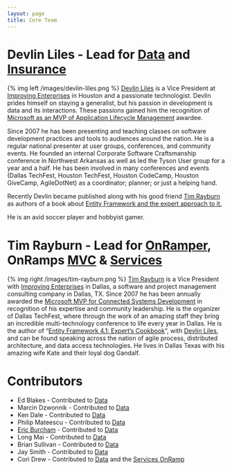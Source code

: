 ```yaml
---
layout: page
title: Core Team
---
```


# Devlin Liles - Lead for [Data] and [Insurance]
{% img left /images/devlin-liles.png %}
[Devlin Liles][devlin] is a Vice President at [Improving Enterprises][improving] in Houston and a passionate technologist. Devlin prides himself on staying a generalist, but his passion in development is data and its interactions. These passions gained him the recognition of [Microsoft as an MVP of Application Lifecycle Management][mvp] awardee.

Since 2007 he has been presenting and teaching classes on software development practices and tools to audiences around the nation. He is a regular national presenter at user groups, conferences, and community events. He founded an internal Corporate Software Craftsmanship conference in Northwest Arkansas as well as led the Tyson User group for a year and a half. He has been involved in many conferences and events (Dallas TechFest, Houston TechFest, Houston CodeCamp, Houston GiveCamp, AgileDotNet) as a coordinator; planner; or just a helping hand.

Recently Devlin became published along with his good friend [Tim Rayburn][tim] as authors of a book about [Entity Framework and the expert approach to it.][book]

He is an avid soccer player and hobbyist gamer.


# Tim Rayburn - Lead for [OnRamper], OnRamps [MVC] & [Services]
{% img right /images/tim-rayburn.png %}
[Tim Rayburn][tim] is a Vice President with [Improving Enterprises][improving] in Dallas, a software and project management consulting company in Dallas, TX. Since 2007 he has been annually awarded the [Microsoft MVP for Connected Systems Development][mvp] in recognition of his expertise and community leadership. He is the organizer of Dallas TechFest, where through the work of an amazing staff they bring an incredible multi-technology conference to life every year in Dallas. He is the author of “[Entity Framework 4.1: Expert’s Cookbook][book]”, with [Devlin Liles][devlin], and can be found speaking across the nation of agile process, distributed architecture, and data access technologies. He lives in Dallas Texas with his amazing wife Kate and their loyal dog Gandalf.

# Contributors

* Ed Blakes - Contributed to [Data]
* Marcin Dzwonnik - Contributed to [Data]
* Ken Dale - Contributed to [Data]
* Philip Mateescu - Contributed to [Data]
* [Eric Burcham][eric] - Contributed to [Data]
* Long Mai - Contributed to [Data]
* Brian Sullivan - Contributed to [Data]
* Jay Smith - Contributed to [Data]
* Cori Drew - Contributed to [Data] and the [Services OnRamp][Services]

[eric]:				http://improvingenterprises.com/about/people/eric-burcham/eric-burcham-bio/
[Data]: 			/projects/data/
[Insurance]:	/projects/insurance/
[OnRamper]:		/projects/onramper/
[Services]:		/projects/onramp-services/
[MVC]:				/projects/onramp-mvc/
[improving]:	http://improvingenterprises.com/
[devlin]:		http://devlinliles.com
[tim]:			http://timrayburn.net
[book]:			http://www.amazon.com/Entity-Framework-4-1-Experts-Cookbook/dp/1849684464/ref=sr_1_1?ie=UTF8&qid=1380942174&sr=8-1&keywords=entity+framework+4.1+experts+cookbook&tag=timraybnet-20
[mvp]:			http://microsoft.com/mvp
